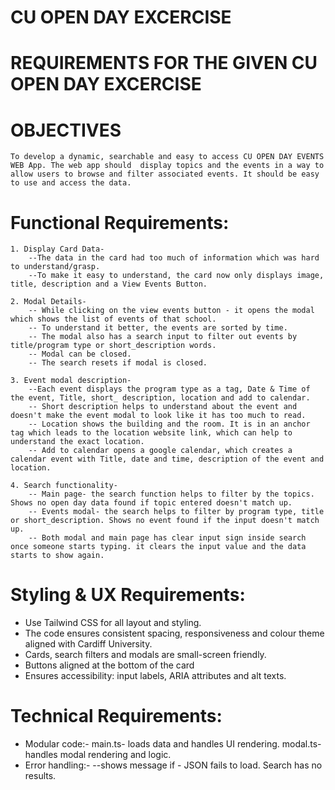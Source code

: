 # CU OPEN DAY EXCERCISE
# REQUIREMENTS FOR THE GIVEN CU OPEN DAY EXCERCISE
# OBJECTIVES
    To develop a dynamic, searchable and easy to access CU OPEN DAY EVENTS WEB App. The web app should  display topics and the events in a way to allow users to browse and filter associated events. It should be easy to use and access the data.

# Functional Requirements:
    1. Display Card Data- 
        --The data in the card had too much of information which was hard to understand/grasp. 
        --To make it easy to understand, the card now only displays image, title, description and a View Events Button.

    2. Modal Details-
        -- While clicking on the view events button - it opens the modal which shows the list of events of that school.
        -- To understand it better, the events are sorted by time.
        -- The modal also has a search input to filter out events by title/program type or short_description words.
        -- Modal can be closed.
        -- The search resets if modal is closed.

    3. Event modal description-
        --Each event displays the program type as a tag, Date & Time of the event, Title, short_ description, location and add to calendar.
        -- Short description helps to understand about the event and doesn't make the event modal to look like it has too much to read.
        -- Location shows the building and the room. It is in an anchor tag which leads to the location website link, which can help to understand the exact location.
        -- Add to calendar opens a google calendar, which creates a calendar event with Title, date and time, description of the event and location.

    4. Search functionality-
        -- Main page- the search function helps to filter by the topics. Shows no open day data found if topic entered doesn't match up.
        -- Events modal- the search helps to filter by program type, title or short_description. Shows no event found if the input doesn't match up.
        -- Both modal and main page has clear input sign inside search once someone starts typing. it clears the input value and the data starts to show again.

# Styling & UX Requirements:
 * Use Tailwind CSS for all layout and styling.
 * The code ensures consistent spacing, responsiveness and colour theme aligned with Cardiff University.
 * Cards, search filters and modals are small-screen friendly.
 * Buttons aligned at the bottom of the card
 * Ensures accessibility: input labels, ARIA attributes and alt texts.

# Technical Requirements:
 * Modular code:-
    main.ts- loads data and handles UI rendering.
    modal.ts- handles modal rendering and logic.
 * Error handling:-
    --shows message if -
        JSON fails to load.
        Search has no results.
    